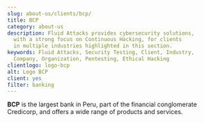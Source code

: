 ```yaml
---
slug: about-us/clients/bcp/
title: BCP
category: about-us
description: Fluid Attacks provides cybersecurity solutions,
  with a strong focus on Continuous Hacking, for clients
  in multiple industries highlighted in this section.
keywords: Fluid Attacks, Security Testing, Client, Industry,
  Company, Organization, Pentesting, Ethical Hacking
clientlogo: logo-bcp
alt: Logo BCP
client: yes
filter: banking
---
```


**BCP** is the largest bank in Peru, part of the financial conglomerate
Credicorp, and offers a wide range of products and services.
